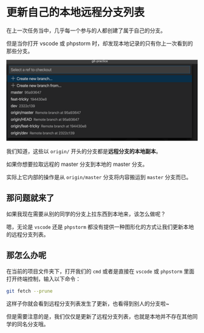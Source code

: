 # 更新自己的本地远程分支列表

在上一次任务当中，几乎每一个参与的人都创建了属于自己的分支。

但是当你打开 vscode 或 phpstorm 时，却发现本地记录的只有你上一次看到的那些分支。

![](pics/2019-11-08-17-37-50.png)

我们知道，这些以 `origin/` 开头的分支都是**远程分支的本地副本**。

如果你想要拉取远程的 master 分支到本地的 master 分支。

实际上它内部的操作是从 `origin/master` 分支将内容搬运到 `master` 分支而已。

## 那问题就来了
如果我现在需要从别的同学的分支上拉东西到本地来，该怎么做呢？

嗯，无论是 `vscode` 还是 `phpstorm` 都没有提供一种图形化的方式让我们更新本地的远程分支列表。

## 那怎么办呢
在当前的项目文件夹下，打开我们的 `cmd` 或者是直接在 `vscode` 或 `phpstorm` 里面打开终端控制，输入以下命令：

```bash
git fetch --prune
```

这样子你就会看到远程分支列表发生了更新，也看得到别人的分支啦~

但是需要注意的是，我们仅仅是更新了远程分支列表，也就是本地并不存在其他同学的同名分支哦。